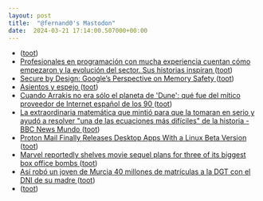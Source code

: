 ```yaml
---
layout: post
title:  "@fernand0's Mastodon"
date:  2024-03-21 17:14:00.507000+00:00
---
```

*  [ ](https://mastodon.social/users/fernand0/statuses/112134798737782785/activity) ([toot](https://mastodon.social/users/fernand0/statuses/112134798737782785/activity))
*  [Profesionales en programación con mucha experiencia cuentan cómo empezaron y la evolución del sector. Sus historias inspiran ](https://www.genbeta.com/a-fondo/llevo-20-anos-programando-asi-fue-como-empece-estos-grandes-cambios-que-ha-vivido-secto) ([toot](https://mastodon.social/@fernand0/112134791112710128))
*  [Secure by Design: Google’s Perspective on Memory Safety ](https://security.googleblog.com/2024/03/secure-by-design-googles-perspective-on.htm) ([toot](https://mastodon.social/@fernand0/112134709254349313))
*  [Asientos y espejo ](https://www.flickr.com/photos/fernand0/53602238615) ([toot](https://mastodon.social/@fernand0/112134471829032117))
*  [Cuando Arrakis no era sólo el planeta de 'Dune': qué fue del mítico proveedor de Internet español de los 90 ](https://www.genbeta.com/a-fondo/cuando-arrakis-no-era-solo-planeta-dune-que-fue-mitico-proveedor-internet-espanol-9) ([toot](https://mastodon.social/@fernand0/112134345351521136))
*  [La extraordinaria matemática que mintió para que la tomaran en serio y ayudó a resolver "una de las ecuaciones más difíciles" de la historia - BBC News Mundo ](https://www.bbc.com/mundo/noticias-4326498) ([toot](https://mastodon.social/@fernand0/112133719255277797))
*  [Proton Mail Finally Releases Desktop Apps With a Linux Beta Version ](https://news.itsfoss.com/proton-mail-linux-beta) ([toot](https://mastodon.social/@fernand0/112133353748816008))
*  [Marvel reportedly shelves movie sequel plans for three of its biggest box office bombs ](https://www.techradar.com/streaming/entertainment/marvel-reportedly-shelves-movie-sequel-plans-for-three-of-its-biggest-box-office-bomb) ([toot](https://mastodon.social/@fernand0/112133247279606304))
*  [Así robó un joven de Murcia 40 millones de matrículas a la DGT con el DNI de su madre ](https://www.elconfidencial.com/tecnologia/2024-03-14/dgt-matriculas-ciberataque-hackeo-murcia-menor_3846634) ([toot](https://mastodon.social/@fernand0/112132935548871269))
*  [ ](https://mastodon.la/@AmbrosTheGreat) ([toot](https://mastodon.social/@fernand0/112132187797600279))

